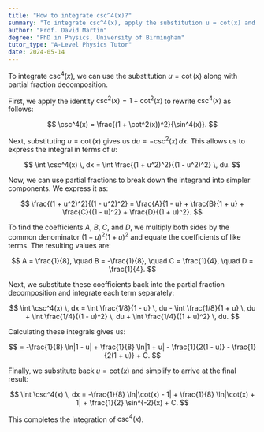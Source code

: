 ```yaml
---
title: "How to integrate csc^4(x)?"
summary: "To integrate csc^4(x), apply the substitution u = cot(x) and utilize partial fractions for simplification."
author: "Prof. David Martin"
degree: "PhD in Physics, University of Birmingham"
tutor_type: "A-Level Physics Tutor"
date: 2024-05-14
---
```


To integrate $\csc^4(x)$, we can use the substitution $u = \cot(x)$ along with partial fraction decomposition.

First, we apply the identity $\csc^2(x) = 1 + \cot^2(x)$ to rewrite $\csc^4(x)$ as follows:

$$
\csc^4(x) = \frac{(1 + \cot^2(x))^2}{\sin^4(x)}.
$$

Next, substituting $u = \cot(x)$ gives us $du = -\csc^2(x) \, dx$. This allows us to express the integral in terms of $u$:

$$
\int \csc^4(x) \, dx = \int \frac{(1 + u^2)^2}{(1 - u^2)^2} \, du.
$$

Now, we can use partial fractions to break down the integrand into simpler components. We express it as:

$$
\frac{(1 + u^2)^2}{(1 - u^2)^2} = \frac{A}{1 - u} + \frac{B}{1 + u} + \frac{C}{(1 - u)^2} + \frac{D}{(1 + u)^2}.
$$

To find the coefficients $A$, $B$, $C$, and $D$, we multiply both sides by the common denominator $(1 - u)^2(1 + u)^2$ and equate the coefficients of like terms. The resulting values are:

$$
A = \frac{1}{8}, \quad B = -\frac{1}{8}, \quad C = \frac{1}{4}, \quad D = \frac{1}{4}.
$$

Next, we substitute these coefficients back into the partial fraction decomposition and integrate each term separately:

$$
\int \csc^4(x) \, dx = \int \frac{1/8}{1 - u} \, du - \int \frac{1/8}{1 + u} \, du + \int \frac{1/4}{(1 - u)^2} \, du + \int \frac{1/4}{(1 + u)^2} \, du.
$$

Calculating these integrals gives us:

$$
= -\frac{1}{8} \ln|1 - u| + \frac{1}{8} \ln|1 + u| - \frac{1}{2(1 - u)} - \frac{1}{2(1 + u)} + C.
$$

Finally, we substitute back $u = \cot(x)$ and simplify to arrive at the final result:

$$
\int \csc^4(x) \, dx = -\frac{1}{8} \ln|\cot(x) - 1| + \frac{1}{8} \ln|\cot(x) + 1| + \frac{1}{2} \sin^{-2}(x) + C.
$$ 

This completes the integration of $\csc^4(x)$.
    